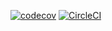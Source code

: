 [![codecov](https://codecov.io/gh/RadarProtocol/stablecoin/branch/main/graph/badge.svg?token=Bqv2nvKPY0)](https://codecov.io/gh/RadarProtocol/stablecoin)
[![CircleCI](https://circleci.com/gh/RadarProtocol/stablecoin/tree/main.svg?style=svg)](https://circleci.com/gh/RadarProtocol/stablecoin/tree/main)